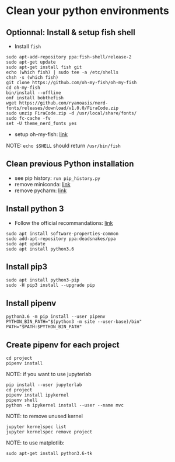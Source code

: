 # Clean your python environments

## Optionnal: Install & setup fish shell
- Install `fish`
```shell
sudo apt-add-repository ppa:fish-shell/release-2
sudo apt-get update
sudo apt-get install fish git
echo (which fish) | sudo tee -a /etc/shells
chsh -s (which fish)
git clone https://github.com/oh-my-fish/oh-my-fish
cd oh-my-fish
bin/install --offline
omf install bobthefish
wget https://github.com/ryanoasis/nerd-fonts/releases/download/v1.0.0/FiraCode.zip
sudo unzip FiraCode.zip -d /usr/local/share/fonts/
sudo fc-cache -fv
set -U theme_nerd_fonts yes
```
- setup oh-my-fish: [link](https://blog.devopscomplete.com/fishing-with-bob-the-fish-2decd3a2f87)

NOTE: `echo $SHELL` should return `/usr/bin/fish`

## Clean previous Python installation
- see pip history: `run pip_history.py`
- remove miniconda: [link](https://stackoverflow.com/questions/42182706/how-to-uninstall-anaconda-completely)
- remove pycharm: [link](https://askubuntu.com/questions/598162/how-to-permanently-remove-pycharm-community)

## Install python 3
- Follow the official recommandations: [link](http://docs.python-guide.org/en/latest/starting/install3/linux/)
```shell
sudo apt install software-properties-common
sudo add-apt-repository ppa:deadsnakes/ppa
sudo apt update
sudo apt install python3.6
```

## Install pip3
```shell
sudo apt install python3-pip
sudo -H pip3 install --upgrade pip
```

## Install pipenv
```shell
python3.6 -m pip install --user pipenv
PYTHON_BIN_PATH="$(python3 -m site --user-base)/bin"
PATH="$PATH:$PYTHON_BIN_PATH"
```

## Create pipenv for each project
```shell
cd project
pipenv install
```
NOTE: if you want to use jupyterlab

```shell
pip install --user jupyterlab
cd project
pipenv install ipykernel
pipenv shell
python -m ipykernel install --user --name mvc
```

NOTE: to remove unused kernel
```shell
jupyter kernelspec list
jupyter kernelspec remove project
```

NOTE: to use matplotlib:
```shell
sudo apt-get install python3.6-tk
```
